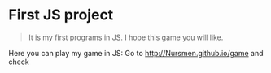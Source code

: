 # First JS project

> It is my first programs in JS. I hope this game you will like.

Here you can play my game in JS:
Go to http://Nursmen.github.io/game and check
